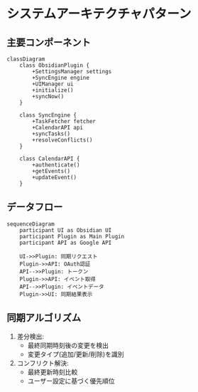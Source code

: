 # システムアーキテクチャパターン

## 主要コンポーネント
```mermaid
classDiagram
    class ObsidianPlugin {
        +SettingsManager settings
        +SyncEngine engine
        +UIManager ui
        +initialize()
        +syncNow()
    }

    class SyncEngine {
        +TaskFetcher fetcher
        +CalendarAPI api
        +syncTasks()
        +resolveConflicts()
    }

    class CalendarAPI {
        +authenticate()
        +getEvents()
        +updateEvent()
    }
```

## データフロー
```mermaid
sequenceDiagram
    participant UI as Obsidian UI
    participant Plugin as Main Plugin
    participant API as Google API

    UI->>Plugin: 同期リクエスト
    Plugin->>API: OAuth認証
    API-->>Plugin: トークン
    Plugin->>API: イベント取得
    API-->>Plugin: イベントデータ
    Plugin->>UI: 同期結果表示
```

## 同期アルゴリズム
1. 差分検出:
   - 最終同期時刻後の変更を検出
   - 変更タイプ(追加/更新/削除)を識別
2. コンフリクト解決:
   - 最終更新時刻比較
   - ユーザー設定に基づく優先順位
